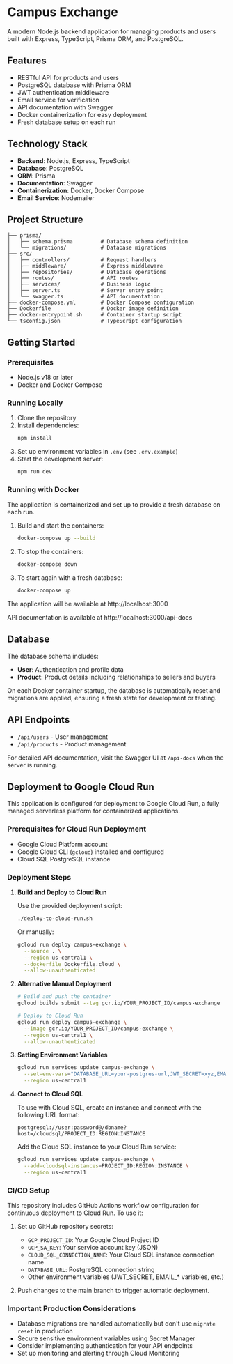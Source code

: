 # Campus Exchange

A modern Node.js backend application for managing products and users built with Express, TypeScript, Prisma ORM, and PostgreSQL.

## Features

- RESTful API for products and users
- PostgreSQL database with Prisma ORM
- JWT authentication middleware
- Email service for verification
- API documentation with Swagger
- Docker containerization for easy deployment
- Fresh database setup on each run

## Technology Stack

- **Backend**: Node.js, Express, TypeScript
- **Database**: PostgreSQL
- **ORM**: Prisma
- **Documentation**: Swagger
- **Containerization**: Docker, Docker Compose
- **Email Service**: Nodemailer

## Project Structure

```
├── prisma/
│   ├── schema.prisma         # Database schema definition
│   └── migrations/           # Database migrations
├── src/
│   ├── controllers/          # Request handlers
│   ├── middleware/           # Express middleware
│   ├── repositories/         # Database operations
│   ├── routes/               # API routes
│   ├── services/             # Business logic
│   ├── server.ts             # Server entry point
│   └── swagger.ts            # API documentation
├── docker-compose.yml        # Docker Compose configuration
├── Dockerfile                # Docker image definition
├── docker-entrypoint.sh      # Container startup script
└── tsconfig.json             # TypeScript configuration
```

## Getting Started

### Prerequisites

- Node.js v18 or later
- Docker and Docker Compose

### Running Locally

1. Clone the repository
2. Install dependencies:
   ```bash
   npm install
   ```
3. Set up environment variables in `.env` (see `.env.example`)
4. Start the development server:
   ```bash
   npm run dev
   ```

### Running with Docker

The application is containerized and set up to provide a fresh database on each run.

1. Build and start the containers:
   ```bash
   docker-compose up --build
   ```

2. To stop the containers:
   ```bash
   docker-compose down
   ```

3. To start again with a fresh database:
   ```bash
   docker-compose up
   ```

The application will be available at http://localhost:3000

API documentation is available at http://localhost:3000/api-docs

## Database

The database schema includes:

- **User**: Authentication and profile data
- **Product**: Product details including relationships to sellers and buyers

On each Docker container startup, the database is automatically reset and migrations are applied, ensuring a fresh state for development or testing.

## API Endpoints

- `/api/users` - User management
- `/api/products` - Product management

For detailed API documentation, visit the Swagger UI at `/api-docs` when the server is running.

## Deployment to Google Cloud Run

This application is configured for deployment to Google Cloud Run, a fully managed serverless platform for containerized applications.

### Prerequisites for Cloud Run Deployment

- Google Cloud Platform account
- Google Cloud CLI (`gcloud`) installed and configured
- Cloud SQL PostgreSQL instance

### Deployment Steps

1. **Build and Deploy to Cloud Run**

   Use the provided deployment script:
   
   ```bash
   ./deploy-to-cloud-run.sh
   ```
   
   Or manually:
   
   ```bash
   gcloud run deploy campus-exchange \
     --source . \
     --region us-central1 \
     --dockerfile Dockerfile.cloud \
     --allow-unauthenticated
   ```

2. **Alternative Manual Deployment**

   ```bash
   # Build and push the container
   gcloud builds submit --tag gcr.io/YOUR_PROJECT_ID/campus-exchange

   # Deploy to Cloud Run
   gcloud run deploy campus-exchange \
     --image gcr.io/YOUR_PROJECT_ID/campus-exchange \
     --region us-central1 \
     --allow-unauthenticated
   ```

3. **Setting Environment Variables**

   ```bash
   gcloud run services update campus-exchange \
     --set-env-vars="DATABASE_URL=your-postgres-url,JWT_SECRET=xyz,EMAIL_USER=abc,EMAIL_PASS=123" \
     --region us-central1
   ```

4. **Connect to Cloud SQL**

   To use with Cloud SQL, create an instance and connect with the following URL format:

   ```
   postgresql://user:password@/dbname?host=/cloudsql/PROJECT_ID:REGION:INSTANCE
   ```

   Add the Cloud SQL instance to your Cloud Run service:

   ```bash
   gcloud run services update campus-exchange \
     --add-cloudsql-instances=PROJECT_ID:REGION:INSTANCE \
     --region us-central1
   ```

### CI/CD Setup

This repository includes GitHub Actions workflow configuration for continuous deployment to Cloud Run. To use it:

1. Set up GitHub repository secrets:
   - `GCP_PROJECT_ID`: Your Google Cloud Project ID
   - `GCP_SA_KEY`: Your service account key (JSON)
   - `CLOUD_SQL_CONNECTION_NAME`: Your Cloud SQL instance connection name
   - `DATABASE_URL`: PostgreSQL connection string
   - Other environment variables (JWT_SECRET, EMAIL_* variables, etc.)

2. Push changes to the main branch to trigger automatic deployment.

### Important Production Considerations

- Database migrations are handled automatically but don't use `migrate reset` in production
- Secure sensitive environment variables using Secret Manager
- Consider implementing authentication for your API endpoints
- Set up monitoring and alerting through Cloud Monitoring
